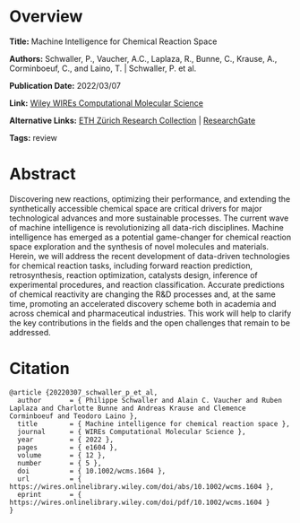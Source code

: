 # Overview
**Title:**
Machine Intelligence for Chemical Reaction Space

**Authors:**
Schwaller, P., Vaucher, A.C., Laplaza, R., Bunne, C., Krause, A., Corminboeuf, C., and Laino, T. |
Schwaller, P. et al.

**Publication Date:**
2022/03/07

**Link:**
[Wiley WIREs Computational Molecular Science](https://wires.onlinelibrary.wiley.com/doi/10.1002/wcms.1604)

**Alternative Links:**
[ETH Zürich Research Collection](https://www.research-collection.ethz.ch/entities/publication/8621f064-60d7-4e61-b313-60bd072fbdc8) |
[ResearchGate](https://www.researchgate.net/publication/359084047_Machine_intelligence_for_chemical_reaction_space)

**Tags:**
review


# Abstract
Discovering new reactions, optimizing their performance, and extending the synthetically accessible chemical space are critical drivers for major technological advances and more sustainable processes.
The current wave of machine intelligence is revolutionizing all data-rich disciplines.
Machine intelligence has emerged as a potential game-changer for chemical reaction space exploration and the synthesis of novel molecules and materials.
Herein, we will address the recent development of data-driven technologies for chemical reaction tasks, including forward reaction prediction, retrosynthesis, reaction optimization, catalysts design, inference of experimental procedures, and reaction classification.
Accurate predictions of chemical reactivity are changing the R&D processes and, at the same time, promoting an accelerated discovery scheme both in academia and across chemical and pharmaceutical industries.
This work will help to clarify the key contributions in the fields and the open challenges that remain to be addressed.


# Citation
```
@article {20220307_schwaller_p_et_al,
  author       = { Philippe Schwaller and Alain C. Vaucher and Ruben Laplaza and Charlotte Bunne and Andreas Krause and Clemence Corminboeuf and Teodoro Laino },
  title        = { Machine intelligence for chemical reaction space },
  journal      = { WIREs Computational Molecular Science },
  year         = { 2022 },
  pages        = { e1604 },
  volume       = { 12 },
  number       = { 5 },
  doi          = { 10.1002/wcms.1604 },
  url          = { https://wires.onlinelibrary.wiley.com/doi/abs/10.1002/wcms.1604 },
  eprint       = { https://wires.onlinelibrary.wiley.com/doi/pdf/10.1002/wcms.1604 }
}
```
